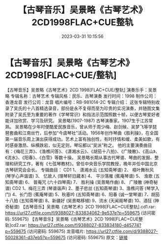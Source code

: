 ﻿---
title: 【古琴音乐】吴景略《古琴艺术》2CD1998FLAC+CUE整轨
date: 2023-03-31 10:15:56
categories: 古典音乐、新世纪、纯音雅乐
tags: 纯音雅乐
---
# 【古琴音乐】吴景略《古琴艺术》2CD1998[FLAC+CUE/整轨]

【古琴音乐】吴景略《古琴艺术》2CD 1998[FLAC+CUE/整轨]
演奏乐手：吴景略
专辑名称：古琴艺术
专辑风格：民乐、古琴演奏
发行时间：1998
制作公司：香港龙音
发行公司：龙音
唱片编号：RB-981014-2C
专辑介绍：
这张专辑特别收录了吴氏的十八首精选录音，部份是永不复得而至为珍贵的实况演奏，并随图文集附录了吴氏至为重要的著作《学琴常识》和指法示范围照数十帧，以便古琴爱好者能详加欣赏、学习及研究。
吴景略(1907-1987) 古琴演奏家。1907生于江苏常熟。
吴景略在少年时便酷爱民族音乐，曾从师于周少梅、赵剑候、吴梦飞等学琵琶套曲和江南丝竹，后参加“今虞琴社”活动。1956年创作琴曲《胜利操》，在全国第一届音乐周上演出获得成功。艺术上富有独创性，有时抒情和缓、柔美如歌，有时感奋激昂、纵横跌宕，似无定则，琴坛都以“吴派”称之。
他的主要演奏曲目有：《梅花三弄》、《渔樵问答》、《潇湘水云》、《胡笳十八拍》、《广陵散》、《高山》、《流水》、《阳春》、《白雪》等数十操。
吴景略长期从事古代琴谱、琴曲的发掘、整理和研究工作，著有《七弦琴教材》。曾任中央音乐学院教授，晚年并任中国北京古琴研究会会长。
专辑曲目：
CD1
1、 潇湘水云 (五知斋琴谱)
2、 梧叶舞秋风 (琴学心声谐谱)
3、 忆故人 (理琴轩旧藏本)
4、 平沙落雁 (蕉庵琴谱)
5、 渔歌 (五知斋琴谱)
6、 普庵咒 (六十四琴斋)
7、 胜利操 (吴景略作曲)
8、 广陵散 (神奇秘谱)
CD2
1、梅花三弄 (琴谱谐声)
2、墨子悲丝 (五知斋琴谱)
3、渔樵问答 (琴学入门)
4、长门怨 (蕉庵琴谱)
5、秋塞吟 (五知斋琴谱)
6、阳春 (诚一堂琴谱)
7、胡笳十八拍 (五知斋琴谱)
8、新疆好 (吴景略移植)
9、流水 (天闻阁琴谱)
10、酒狂 (神奇秘谱)
【古琴音乐】吴景略《古琴艺术》2CD 1998[FLAC+CUE整轨].cd1.rar: https://url27.ctfile.com/f/9388027-833834062-9e537e?p=559675
(访问密码: 559675)
【古琴音乐】吴景略《古琴艺术》2CD 1998[FLAC+CUE整轨]cd2.rar: https://url27.ctfile.com/f/9388027-833834180-d45774?p=559675
(访问密码: 559675)
龙音唱片: https://url27.ctfile.com/d/9388027-50028361-d37eb5?p=559675
(访问密码: 559675)
原文：[链接](https://blog.sina.com.cn/s/blog_1647c7e760103118c.html)